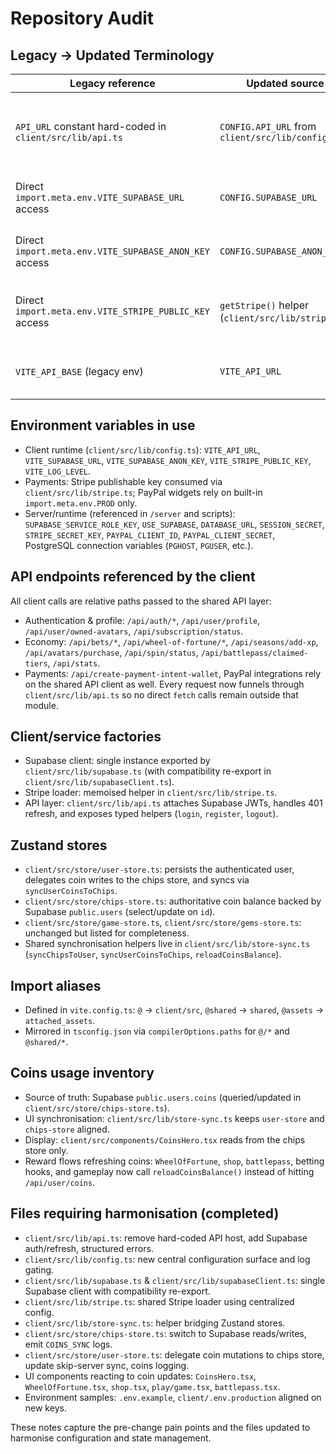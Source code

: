 # Repository Audit

## Legacy → Updated Terminology
| Legacy reference | Updated source | Notes |
| --- | --- | --- |
| `API_URL` constant hard-coded in `client/src/lib/api.ts` | `CONFIG.API_URL` from `client/src/lib/config.ts` | Base URL now supplied via environment variable `VITE_API_URL`.
| Direct `import.meta.env.VITE_SUPABASE_URL` access | `CONFIG.SUPABASE_URL` | Centralized Supabase project URL lookup.
| Direct `import.meta.env.VITE_SUPABASE_ANON_KEY` access | `CONFIG.SUPABASE_ANON_KEY` | Prevents scattered credential reads.
| Direct `import.meta.env.VITE_STRIPE_PUBLIC_KEY` access | `getStripe()` helper (`client/src/lib/stripe.ts`) | Stripe initialisation now routed through configuration.
| `VITE_API_BASE` (legacy env) | `VITE_API_URL` | `.env` files updated to the new key naming.

## Environment variables in use
- Client runtime (`client/src/lib/config.ts`): `VITE_API_URL`, `VITE_SUPABASE_URL`, `VITE_SUPABASE_ANON_KEY`, `VITE_STRIPE_PUBLIC_KEY`, `VITE_LOG_LEVEL`.
- Payments: Stripe publishable key consumed via `client/src/lib/stripe.ts`; PayPal widgets rely on built-in `import.meta.env.PROD` only.
- Server/runtime (referenced in `/server` and scripts): `SUPABASE_SERVICE_ROLE_KEY`, `USE_SUPABASE`, `DATABASE_URL`, `SESSION_SECRET`, `STRIPE_SECRET_KEY`, `PAYPAL_CLIENT_ID`, `PAYPAL_CLIENT_SECRET`, PostgreSQL connection variables (`PGHOST`, `PGUSER`, etc.).

## API endpoints referenced by the client
All client calls are relative paths passed to the shared API layer:
- Authentication & profile: `/api/auth/*`, `/api/user/profile`, `/api/user/owned-avatars`, `/api/subscription/status`.
- Economy: `/api/bets/*`, `/api/wheel-of-fortune/*`, `/api/seasons/add-xp`, `/api/avatars/purchase`, `/api/spin/status`, `/api/battlepass/claimed-tiers`, `/api/stats`.
- Payments: `/api/create-payment-intent-wallet`, PayPal integrations rely on the shared API client as well.
Every request now funnels through `client/src/lib/api.ts` so no direct `fetch` calls remain outside that module.

## Client/service factories
- Supabase client: single instance exported by `client/src/lib/supabase.ts` (with compatibility re-export in `client/src/lib/supabaseClient.ts`).
- Stripe loader: memoised helper in `client/src/lib/stripe.ts`.
- API layer: `client/src/lib/api.ts` attaches Supabase JWTs, handles 401 refresh, and exposes typed helpers (`login`, `register`, `logout`).

## Zustand stores
- `client/src/store/user-store.ts`: persists the authenticated user, delegates coin writes to the chips store, and syncs via `syncUserCoinsToChips`.
- `client/src/store/chips-store.ts`: authoritative coin balance backed by Supabase `public.users` (select/update on `id`).
- `client/src/store/game-store.ts`, `client/src/store/gems-store.ts`: unchanged but listed for completeness.
- Shared synchronisation helpers live in `client/src/lib/store-sync.ts` (`syncChipsToUser`, `syncUserCoinsToChips`, `reloadCoinsBalance`).

## Import aliases
- Defined in `vite.config.ts`: `@` → `client/src`, `@shared` → `shared`, `@assets` → `attached_assets`.
- Mirrored in `tsconfig.json` via `compilerOptions.paths` for `@/*` and `@shared/*`.

## Coins usage inventory
- Source of truth: Supabase `public.users.coins` (queried/updated in `client/src/store/chips-store.ts`).
- UI synchronisation: `client/src/lib/store-sync.ts` keeps `user-store` and `chips-store` aligned.
- Display: `client/src/components/CoinsHero.tsx` reads from the chips store only.
- Reward flows refreshing coins: `WheelOfFortune`, `shop`, `battlepass`, betting hooks, and gameplay now call `reloadCoinsBalance()` instead of hitting `/api/user/coins`.

## Files requiring harmonisation (completed)
- `client/src/lib/api.ts`: remove hard-coded API host, add Supabase auth/refresh, structured errors.
- `client/src/lib/config.ts`: new central configuration surface and log gating.
- `client/src/lib/supabase.ts` & `client/src/lib/supabaseClient.ts`: single Supabase client with compatibility re-export.
- `client/src/lib/stripe.ts`: shared Stripe loader using centralized config.
- `client/src/lib/store-sync.ts`: helper bridging Zustand stores.
- `client/src/store/chips-store.ts`: switch to Supabase reads/writes, emit `COINS_SYNC` logs.
- `client/src/store/user-store.ts`: delegate coin mutations to chips store, update skip-server sync, coins logging.
- UI components reacting to coin updates: `CoinsHero.tsx`, `WheelOfFortune.tsx`, `shop.tsx`, `play/game.tsx`, `battlepass.tsx`.
- Environment samples: `.env.example`, `client/.env.production` aligned on new keys.

These notes capture the pre-change pain points and the files updated to harmonise configuration and state management.
